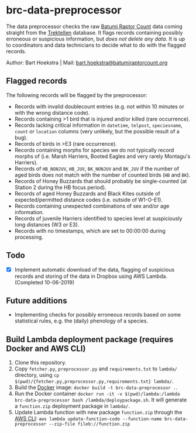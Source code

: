 # brc-data-preprocessor
The data preprocessor checks the raw [Batumi Raptor Count](https://www.batumiraptorcount.org) data coming straight from the [Trektellen](https://www.trektellen.org) database. It flags records containing possibly erroneous or suspicious information, but *does not delete any data*. It is up to coordinators and data technicians to decide what to do with the flagged records.

Author: Bart Hoekstra | Mail: [bart.hoekstra@batumiraptorcount.org](mailto:bart.hoekstra@batumiraptorcount.org)

## Flagged records
The following records will be flagged by the preprocessor:
- Records with invalid doublecount entries (e.g. not within 10 minutes or with the wrong distance code).
- Records containing >1 bird that is injured and/or killed (rare occurrence).
- Records lacking critical information in `datetime`, `telpost`, `speciesname`, `count` or `location` columns (very unlikely, but the possible result of a bug).
- Records of birds in >E3 (rare occurrence).
- Records containing morphs for species we do not typically record morphs of (i.e. Marsh Harriers, Booted Eagles and very rarely Montagu's Harriers).
- Records of `HB_NONJUV`, `HB_JUV`, `BK_NONJUV` and `BK_JUV` if the number of aged birds does not match with the number of counted birds (`HB` and `BK`).
- Records of Honey Buzzards that should probably be single-counted (at Station 2 during the HB focus period).
- Records of aged Honey Buzzards and Black Kites outside of expected/permitted distance codes (i.e. outside of W1-O-E1).
- Records containing unexpected combinations of sex and/or age information.
- Records of juvenile Harriers identified to species level at suspiciously long distances (W3 or E3).
- Records with no timestamps, which are set to 00:00:00 during processing.

## Todo
- [x] Implement automatic download of the data, flagging of suspicious records and storing of the data in Dropbox using AWS Lambda. (Completed 10-06-2019)

## Future additions
- Implementing checks for possibly erroneous records based on some statistical rules, e.g. the (daily) phenology of a species.

## Build Lambda deployment package (requires Docker and AWS CLI)
1. Clone this repository.
2. Copy `fetcher.py`, `preprocessor.py` and `requirements.txt` to `lambda/` directory, using `cp $(pwd)/{fetcher.py,preprocessor.py,requirements.txt} lambda/`.
3. Build the [Docker](https://docs.docker.com/install/) image: `docker build -t brc-data-preprocessor .`.
4. Run the Docker container `docker run -it -v $(pwd)/lambda:/lambda brc-data-preprocessor bash /lambda/deploypackage.sh`. It will generate a `function.zip` deployment package in `lambda/`.
5. Update Lambda function with new package `function.zip` through the [AWS CLI](https://aws.amazon.com/cli/): `aws lambda update-function-code --function-name brc-data-preprocessor --zip-file fileb://function.zip`
